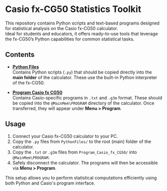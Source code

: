 # Casio fx-CG50 Statistics Toolkit

This repository contains Python scripts and text-based programs designed for statistical analysis on the Casio fx-CG50 calculator.  
Ideal for students and educators, it offers ready-to-use tools that leverage the fx-CG50’s Python capabilities for common statistical tasks.

## Contents

- **[Python Files](./PythonFiles)**  
  Contains Python scripts (`.py`) that should be copied directly into the **main folder** of the calculator. These use the built-in Python interpreter of the fx-CG50.

- **[Program Casio fx CG50](./Program_Casio_fx_CG50)**  
  Contains Casio-specific programs in `.txt` and `.g3m` format. These should be copied into the `@MainMem\PROGRAM` directory of the calculator. Once transferred, they will appear under **Menu > Program**.

## Usage

1. Connect your Casio fx-CG50 calculator to your PC.
2. Copy the `.py` files from `PythonFiles/` to the root (main) folder of the calculator.
3. Copy the `.txt` or `.g3m` files from `Program_Casio_fx_CG50/` into `@MainMem\PROGRAM`.
4. Safely disconnect the calculator. The programs will then be accessible via **Menu > Program**.

This setup allows you to perform statistical computations efficiently using both Python and Casio's program interface.
